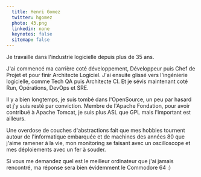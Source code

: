 ```yaml
---
  title: Henri Gomez
  twitter: hgomez
  photo: 43.png
  linkedin: none
  keynotes: false
  sitemap: false
---
```

Je travaille dans l'industrie logicielle depuis plus de 35 ans.

J'ai commencé ma carrière coté développement, Développeur puis Chef de Projet et pour finir Architecte Logiciel.
J'ai ensuite glissé vers l'ingénierie logicielle, comme Tech QA puis Architecte CI.
Et je sévis maintenant coté Run, Opérations, DevOps et SRE.

Il y a bien longtemps, je suis tombé dans l'OpenSource, un peu par hasard et j'y suis resté par conviction. 
Membre de l'Apache Fondation, pour avoir contribué à Apache Tomcat, je suis plus ASL que GPL mais l'important est ailleurs.

Une overdose de couches d'abstractions fait que mes hobbies tournent autour de l'informatique embarquée et de machines des années 80 que j'aime ramener à la vie, mon monitoring se faisant avec un oscilloscope et mes déploiements avec un fer à souder.

Si vous me demandez quel est le meilleur ordinateur que j'ai  jamais rencontré, ma réponse sera bien évidemment le Commodore 64 :)
